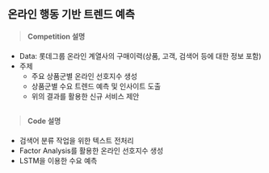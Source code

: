## 온라인 행동 기반 트렌드 예측

> #### Competition 설명
* Data: 롯데그룹 온라인 계열사의 구매이력(상품, 고객, 검색어 등에 대한 정보 포함)
* 주제
  + 주요 상품군별 온라인 선호지수 생성
  + 상품군별 수요 트렌드 예측 및 인사이트 도출
  + 위의 결과를 활용한 신규 서비스 제안

##
> #### Code 설명
* 검색어 분류 작업을 위한 텍스트 전처리
* Factor Analysis를 활용한 온라인 선호지수 생성
* LSTM을 이용한 수요 예측
